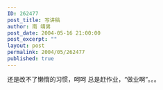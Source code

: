 ```yaml
---
ID: 262477
post_title: 写讲稿
author: 南 靖男
post_date: 2004-05-16 21:00:00
post_excerpt: ""
layout: post
permalink: 2004/05/262477
published: true
---
```

还是改不了懒惰的习惯，呵呵
总是赶作业，“做业啊”。。。